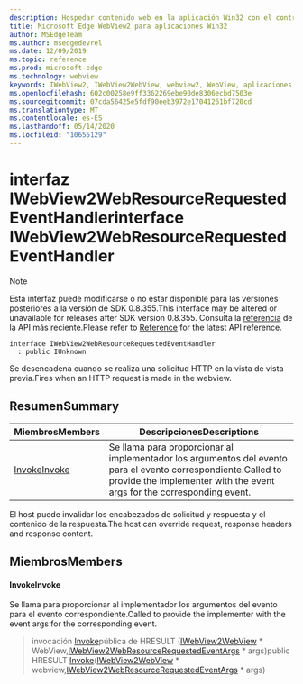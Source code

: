 ```yaml
---
description: Hospedar contenido web en la aplicación Win32 con el control Microsoft Edge WebView2
title: Microsoft Edge WebView2 para aplicaciones Win32
author: MSEdgeTeam
ms.author: msedgedevrel
ms.date: 12/09/2019
ms.topic: reference
ms.prod: microsoft-edge
ms.technology: webview
keywords: IWebView2, IWebView2WebView, webview2, WebView, aplicaciones Win32, Win32, Edge
ms.openlocfilehash: 602c00258e9ff3362269ebe90de8306ecbd7503e
ms.sourcegitcommit: 07cda56425e5fdf90eeb3972e17041261bf720cd
ms.translationtype: MT
ms.contentlocale: es-ES
ms.lasthandoff: 05/14/2020
ms.locfileid: "10655129"
---
```

# <span data-ttu-id="584e5-104">interfaz IWebView2WebResourceRequestedEventHandler</span><span class="sxs-lookup"><span data-stu-id="584e5-104">interface IWebView2WebResourceRequestedEventHandler</span></span> 

> [!NOTE]
> <span data-ttu-id="584e5-105">Esta interfaz puede modificarse o no estar disponible para las versiones posteriores a la versión de SDK 0.8.355.</span><span class="sxs-lookup"><span data-stu-id="584e5-105">This interface may be altered or unavailable for releases after SDK version 0.8.355.</span></span> <span data-ttu-id="584e5-106">Consulta la [referencia](../../../webview2-api-reference.md) de la API más reciente.</span><span class="sxs-lookup"><span data-stu-id="584e5-106">Please refer to [Reference](../../../webview2-api-reference.md) for the latest API reference.</span></span>

```
interface IWebView2WebResourceRequestedEventHandler
  : public IUnknown
```

<span data-ttu-id="584e5-107">Se desencadena cuando se realiza una solicitud HTTP en la vista de vista previa.</span><span class="sxs-lookup"><span data-stu-id="584e5-107">Fires when an HTTP request is made in the webview.</span></span>

## <span data-ttu-id="584e5-108">Resumen</span><span class="sxs-lookup"><span data-stu-id="584e5-108">Summary</span></span>

 <span data-ttu-id="584e5-109">Miembros</span><span class="sxs-lookup"><span data-stu-id="584e5-109">Members</span></span>                        | <span data-ttu-id="584e5-110">Descripciones</span><span class="sxs-lookup"><span data-stu-id="584e5-110">Descriptions</span></span>
--------------------------------|---------------------------------------------
[<span data-ttu-id="584e5-111">Invoke</span><span class="sxs-lookup"><span data-stu-id="584e5-111">Invoke</span></span>](#invoke) | <span data-ttu-id="584e5-112">Se llama para proporcionar al implementador los argumentos del evento para el evento correspondiente.</span><span class="sxs-lookup"><span data-stu-id="584e5-112">Called to provide the implementer with the event args for the corresponding event.</span></span>

<span data-ttu-id="584e5-113">El host puede invalidar los encabezados de solicitud y respuesta y el contenido de la respuesta.</span><span class="sxs-lookup"><span data-stu-id="584e5-113">The host can override request, response headers and response content.</span></span>

## <span data-ttu-id="584e5-114">Miembros</span><span class="sxs-lookup"><span data-stu-id="584e5-114">Members</span></span>

#### <span data-ttu-id="584e5-115">Invoke</span><span class="sxs-lookup"><span data-stu-id="584e5-115">Invoke</span></span> 

<span data-ttu-id="584e5-116">Se llama para proporcionar al implementador los argumentos del evento para el evento correspondiente.</span><span class="sxs-lookup"><span data-stu-id="584e5-116">Called to provide the implementer with the event args for the corresponding event.</span></span>

> <span data-ttu-id="584e5-117">invocación [Invoke](#invoke)pública de HRESULT ([IWebView2WebView](IWebView2WebView.md) \* WebView,[IWebView2WebResourceRequestedEventArgs](IWebView2WebResourceRequestedEventArgs.md) \* args)</span><span class="sxs-lookup"><span data-stu-id="584e5-117">public HRESULT [Invoke](#invoke)([IWebView2WebView](IWebView2WebView.md) \* webview,[IWebView2WebResourceRequestedEventArgs](IWebView2WebResourceRequestedEventArgs.md) \* args)</span></span>

